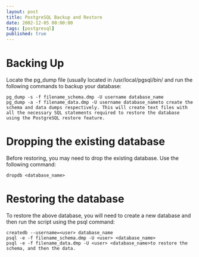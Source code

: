 ```yaml
---
layout: post
title: PostgreSQL Backup and Restore
date: 2002-12-05 00:00:00
tags: [postgresql]
published: true
---
```


# Backing Up

Locate the pg_dump file (usually located in /usr/local/pgsql/bin/ and run the following commands to backup your database:

```
pg_dump -s -f filename_schema.dmp -U username database_name
pg_dump -a -f filename_data.dmp -U username database_nameto create the schema and data dumps respectively. This will create text files with all the necessary SQL statements required to restore the database using the PostgreSQL restore feature.
```

# Dropping the existing database

Before restoring, you may need to drop the existing database. Use the following command:

```
dropdb <database_name>
```

# Restoring the database

To restore the above database, you will need to create a new database and then run the script using the psql command:

```
createdb --username=<user> database_name
psql -e -f filename_schema.dmp -U <user> <database_name>
psql -e -f filename_data.dmp -U <user> <database_name>to restore the schema, and then the data.
```
